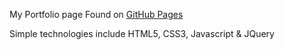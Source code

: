 My Portfolio page
Found on [GitHub Pages](https://markwillisford.github.io/Portfolio/.)

Simple technologies include HTML5, CSS3, Javascript & JQuery